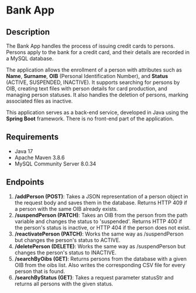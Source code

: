 # **Bank App**

## **Description**

The Bank App handles the process of issuing credit cards to persons. Persons apply to the bank for a credit card, and their details are recorded in a MySQL database.

The application allows the enrollment of a person with attributes such as **Name**, **Surname**, **OIB** (Personal Identification Number), and **Status** (ACTIVE, SUSPENDED, INACTIVE). It supports searching for persons by OIB, creating text files with person details for card production, and managing person statuses. It also handles the deletion of persons, marking associated files as inactive.

This application serves as a back-end service, developed in Java using the **Spring Boot** framework. There is no front-end part of the application.

## **Requirements**

- Java 17
- Apache Maven 3.8.6
- MySQL Community Server 8.0.34

## **Endpoints**

1. **/addPerson (POST)**: Takes a JSON representation of a person object in the request body and saves them in the database. Returns HTTP 409 if a person with the same OIB already exists.
2. **/suspendPerson (PATCH)**: Takes an OIB from the person from the path variable and changes the status to 'suspended'. Returns HTTP 400 if the person's status is inactive, or HTTP 404 if the person does not exist.
3. **/reactivatePerson (PATCH)**: Works the same way as /suspendPerson but changes the person's status to ACTIVE.
4. **/deletePerson (DELETE)**: Works the same way as /suspendPerson but changes the person's status to INACTIVE.
5. **/searchByOibs (GET)**: Returns persons from the database with a given OIB from the oibs list. Also writes the corresponding CSV file for every person that is found.
6. **/searchByStatus (GET)**: Takes a request parameter statusStr and returns all persons with the given status.